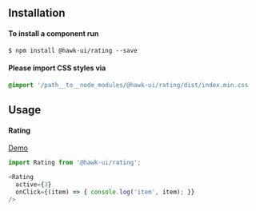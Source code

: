 ## Installation


#### To install a component run
`$ npm install @hawk-ui/rating --save`


#### Please import CSS styles via
```scss noeditor
@import '/path__to__node_modules/@hawk-ui/rating/dist/index.min.css
```


## Usage


#### Rating
[Demo](https://hawk.oncrypt.co/#!/Rating/1)
```js static
import Rating from '@hawk-ui/rating';
```
```js
<Rating
  active={3}
  onClick={(item) => { console.log('item', item); }}
/>
```

